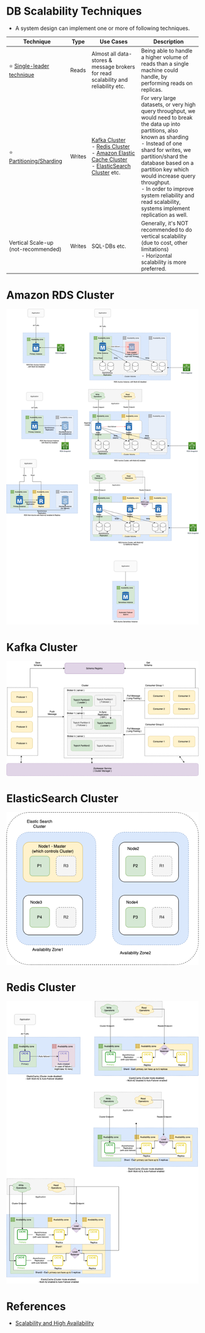 # DB Scalability Techniques
- A system design can implement one or more of following techniques.

| Technique                                                                            | Type   | Use Cases                                                                                                                                                                                                                                                                                                                         | Description                                                                                                                                                                                                                                                                                                                                                                         |
|--------------------------------------------------------------------------------------|--------|-----------------------------------------------------------------------------------------------------------------------------------------------------------------------------------------------------------------------------------------------------------------------------------------------------------------------------------|-------------------------------------------------------------------------------------------------------------------------------------------------------------------------------------------------------------------------------------------------------------------------------------------------------------------------------------------------------------------------------------|
| :star: [Single-leader technique](Consistency&Replication/SingleLeaderReplication.md) | Reads  | Almost all data-stores & message brokers for read scalability and reliability etc.                                                                                                                                                                                                                                                | Being able to handle a higher volume of reads than a single machine could handle, by performing reads on replicas.                                                                                                                                                                                                                                                                  |
| :star: [Partitioning/Sharding](PartitioningSharding/Readme.md)                       | Writes | [Kafka Cluster](../../5_MessageBrokers/Kafka/Readme.md)<br/>- [Redis Cluster](../In-Memory-DB/Redis/RedisCluster.md)<br/>- [Amazon Elastic Cache Cluster](../../2_AWSServices/6_DatabaseServices/AmazonElasticCache/ClusterMode.md)<br/>- [ElasticSearch Cluster](../Search-Databases/ElasticSearch/ElasticSearchCluster.md) etc. | For very large datasets, or very high query throughput, we would need to break the data up into partitions, also known as sharding<br/>- Instead of one shard for writes, we partition/shard the database based on a partition key which would increase query throughput.<br/>- In order to improve system reliability and read scalability, systems implement replication as well. |
| Vertical Scale-up (not-recommended)                                                  | Writes | SQL-DBs etc.                                                                                                                                                                                                                                                                                                                      | Generally, it's NOT recommended to do vertical scalability (due to cost, other limitations) <br/>- Horizontal scalability is more preferred.                                                                                                                                                                                                                                        |

# Amazon RDS Cluster

![](../../2_AWSServices/6_DatabaseServices/AmazonRDS/assets/Multi-AZ/RDS-Multi-AZ-Replica.drawio.png)

# Kafka Cluster

![](../../5_MessageBrokers/Kafka/assets/Kafka-Architecture.drawio.png)

# ElasticSearch Cluster

![](../Search-Databases/ElasticSearch/assests/ElasticSearch-Cluster.png)

# Redis Cluster

![](../../2_AWSServices/6_DatabaseServices/AmazonElasticCache/assets/ElasticCache-Multi-AZ.drawio.png)

# References
- [Scalability and High Availability](https://dzone.com/refcardz/scalability)
